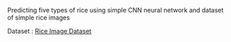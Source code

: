 Predicting five types of rice using simple CNN neural network and dataset of simple rice images

Dataset : [Rice Image Dataset](https://www.kaggle.com/datasets/muratkokludataset/rice-image-dataset)